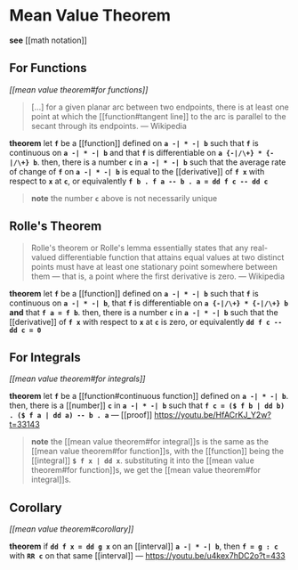 # Mean Value Theorem

**see** [[math notation]]

## For Functions

_[[mean value theorem#for functions]]_

> [...] for a given planar arc between two endpoints, there is at least one point at which the [[function#tangent line]] to the arc is parallel to the secant through its endpoints. &mdash; Wikipedia

**theorem** let **`f`** be a [[function]] defined on **`a -| * -| b`** such that **`f`** is continuous on **`a -| * -| b`** and that **`f`** is differentiable on **`a {-|/\+} * {-|/\+} b`**. then, there is a number **`c`** in **`a -| * -| b`** such that the average rate of change of **`f`** on **`a -| * -| b`** is equal to the [[derivative]] of **`f x`** with respect to **`x`** at **`c`**, or equivalently **`f b . f a -- b . a = dd f c -- dd c`**

> **note** the number **`c`** above is not necessarily unique

## Rolle's Theorem

> Rolle's theorem or Rolle's lemma essentially states that any real-valued differentiable function that attains equal values at two distinct points must have at least one stationary point somewhere between them &mdash; that is, a point where the first derivative is zero. &mdash; Wikipedia

**theorem** let **`f`** be a [[function]] defined on **`a -| * -| b`** such that **`f`** is continuous on **`a -| * -| b`**, that **`f`** is differentiable on **`a {-|/\+} * {-|/\+} b`** **and** that **`f a = f b`**. then, there is a number **`c`** in **`a -| * -| b`** such that the [[derivative]] of **`f x`** with respect to **`x`** at **`c`** is zero, or equivalently **`dd f c -- dd c = 0`**

## For Integrals

_[[mean value theorem#for integrals]]_

**theorem** let **`f`** be a [[function#continuous function]] defined on **`a -| * -| b`**. then, there is a [[number]] **`c`** in **`a -| * -| b`** such that **`f c = ($ f b | dd b) . ($ f a | dd a) -- b . a`** &mdash; [[proof]] <https://youtu.be/HfACrKJ_Y2w?t=33143>

> **note** the [[mean value theorem#for integral]]s is the same as the [[mean value theorem#for function]]s, with the [[function]] being the [[integral]] **`$ f x | dd x`**. substituting it into the [[mean value theorem#for function]]s, we get the [[mean value theorem#for integral]]s.

## Corollary

_[[mean value theorem#corollary]]_

**theorem** if **`dd f x = dd g x`** on an [[interval]] **`a -| * -| b`**, then **`f = g : c`** with **`RR c`** on that same [[interval]] &mdash; <https://youtu.be/u4kex7hDC2o?t=433>
